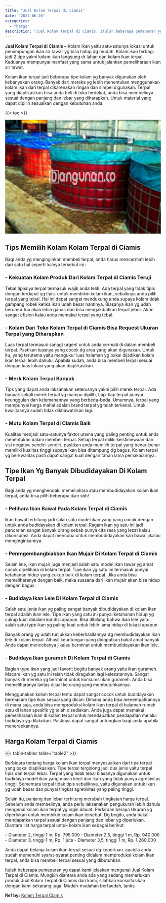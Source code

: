 ```yaml
---
title: "Jual Kolam Terpal di Ciamis"
date: "2024-06-26"
categories: 
  - "harga"
description: "Jual Kolam Terpal di Ciamis. Itulah beberapa pemaparan yg dapat kami jelaskan mengenai Jual Kolam Terpal di Ciamis. Mungkin diantara anda ada yang sedang mem..."
---
```


**Jual Kolam Terpal di Ciamis** – Kolam ikan yaitu satu-satunya lokasi untuk penampungan ikan air tawar yg bisa hidup dg mudah. Kolam ikan terbagi jadi 2 tipe yakni kolam ikan langsung dr lahan dan kolam ikan terpal. Keduanya mempunyai manfaat yang sama untuk jalankan pemeliharaan ikan air tawar.

Kolam ikan terpal jadi beberapa tipe kolam yg banyak digunakan oleh kebanyakan orang. Banyak dari mereka yg lebih menentukan menggunakan kolam ikan dari terpal dikarenakan ringan dan simpel digunakan. Terpal yang diaplikasikan bisa anda beli di toko terdekat, anda bisa membelinya sesuai dengan panjang dan lebar yang diharapkan. Untuk material yang dapat dipilih sesuaikan dengan kebutuhan anda.

{{< toc >}}

![Jual Kolam Terpal di Ciamis](/images/jual-kolam-terpal-07.png)

## Tips Memilih Kolam Kolam Terpal di Ciamis

Bagi anda yg menginginkan membeli terpal, anda harus mencermati lebih dari satu hal seperti halnya tersebut ini :

### \- Kekuatan Kolam Produk Dari Kolam Terpal di Ciamis Teruji

Tebal tipisnya terpal termasuk wajib anda teliti. Ada terpal yang tidak tipis dengan terdapat yg tipis. untuk membikin kolam ikan, sebaiknya anda pilih terpal yang tebal. Hal ini dapat sangat mendukung anda supaya kolam tidak gampang robek ketika ikan udah besar nantinya. Biasanya ikan yg udah berumur tua akan lebih ganas dan bisa mengakibatkan terpal jebol. Akan sangat efisien kalau anda memakai terpal yang tebal.

### \- Kolam Dari Toko Kolam Terpal di Ciamis Bisa Request Ukuran Terpal yang Diharapkan

Luas terpal termasuk sanagt urgent untuk anda cermati di dalam membeli terpal. Pastikan luasnya yang cocok dg area yang akan digunakan. Untuk itu, yang terutama yaitu mengukur luas halaman yg bakal dijadikan kolam ikan terpal lebih dahulu. Apabila sudah, anda bisa membeli terpal sesuai dengan luas lokasi yang akan diaplikasikan.

### \- Merk Kolam Terpal Banyak

Tips yang dapat anda laksanakan seterusnya yakni pilih merek terpal. Ada banyak sekali merek terpal yg mampu dipilih, tiap-tiap terpal punyai keunggulan dan kelemahannya yang berbeda-beda. Umumnya, terpal yang mempunyai harga mahal adalah brand terpal yg telah terkenal. Untuk kwalitasnya sudah tidak dikhawatirkan lagi.

### \- Mutu Kolam Terpal di Ciamis Baik

Kualitas menjadi satu-satunya faktor utama yang paling penting untuk anda menentukan dalam membeli terpal. Setiap terpal miliki keistimewaan dan sisi negative sendiri-sendiri, pastikan anda memilih terpal yang benar-benar memiliki kualitas tinggi supaya ikan bisa ditampung dg bagus. Kolam terpal yg berkwalitas pasti dapat sangat kuat dengan tahan lama pemakaiannya.

## Tipe Ikan Yg Banyak Dibudidayakan Di Kolam Terpal

Bagi anda yg menghendaki memeliahara atau membudidayakan kolam ikan terpal, anda bisa pilih beberapa ikan sbb!

### \- Pelihara Ikan Bawal Pada Kolam Terpal di Ciamis

Ikan bawal terhitung jadi salah satu model ikan yang yang cocok dengan untuk anda budidayakan di kolam terpal. Ragam ikan yg satu ini jadi pencarian sangat banyak orang sebab punya cita rasa yang lezat kalau dikonsumsi. Anda dapat mencoba untuk membudidayakan kan bawal jikalau menginginkannya.

### \- Penmgembangbiakkan Ikan Mujair Di Kolam Terpal di Ciamis

Selain lele, ikan mujair juga menjadi salah satu model ikan tawar yg amat cocok dipelihara di kolam terpal. Tipe ikan yg satu ini termasuk punyai ketahanan hidup yang cukup baik di kolam terpal. Jika anda bisa memeliharanya dengan baik, maka suasana dari ikan mujair akan bisa hidup dengan bagus.

### \- Budidaya Ikan Lele Di Kolam Terpal di Ciamis

Salah satu jenis ikan yg paling sangat banyak dibudidayakan di kolam ikan terpal adalah ikan lele. Tipe ikan yang satu ini punyai ketahanan hidup yg cukup kuat didalam kondisi apapun. Bisa dibilang bahwa ikan lele yaitu salah satu type ikan yg paling kuat untuk lebih lama hidup di lokasi apapun.

Banyak orang yg udah tunjukkan keberhasilannya dg membudidayakan ikan lele di kolam terpal. Alhasil keuntungan yang didapatkan bakal amat banyak. Anda dapat mencobanya jikalau berminat untuk membudidayakan ikan lele.

### \- Budidaya Ikan gurameh Di Kolam Terpal di Ciamis

Bagian type ikan yang jadi favorit begitu banyak orang yaitu ikan gurameh. Macam ikan yg satu ini telah tidak diragukan lagi kelezatannya. Sangat banyak dr mereka yg berminat untuk konsumsi ikan gurameh. Anda bisa memeliharanya lantas dijual ke orang yang membutuhkannya.

Menggunakan kolam terpal tentu dapat sangat cocok untuk budidayakan bermacam tipe ikan sesuai yang dicari. Dimana anda bisa menempatkannya di mana saja, anda bisa memproduksi kolam ikan terpal di halaman rumah atau di lahan spesifik yg telah disediakan. Anda juga dapat memakai pemeliharaan ikan di kolam terpal untuk mendapatkan pendapatan melalui budidaya yg dilakukan. Pastinya dapat sangat untungkan bagi anda apabila menerapkannya.

## Harga Kolam Terpal di Ciamis

{{< table-tables table="table2" >}}

Berbicara tentang harga kolam ikan terpal menyesuaikan dari tipe terpal yang bakal diaplikasikan. Tipe terpal tergolong jadi dua jenis yaitu terpal tipis dan terpal tebal. Terpal yang tidak tebal biasanya digunakan untuk budidaya model ikan yang masih kecil dan ikan yang tidak punya agresivitas tinggi. Sementara terpal tidak tipis sebaliknya, yaitu digunakan untuk ikan yg udah besar dan punyai tingkat agretivitas yang paling tinggi.

Selain itu, panjang dan lebar terhitung merubah tingkatan harga terpal. Sebelum anda membelinya, anda perlu laksanakan pengukuran lebih dahulu mengenai kolam ikan terpal yg ingin dibuat. Perkiraan berapa Ukuran yg diperlukan untuk membikin kolam ikan tersebut. Dg begitu, anda bakal mendapatkan terpal sesuai dengan panjang dan lebar yg diperlukan. Diantara list harga terpal untuk kolam ikan sebagai berikut:

\- Diameter 2, tinggi 1 m, Rp. 795.000 - Diameter 2,5, tinggi 1 m, Rp. 940.000 - Diameter 3, tinggi 1 m, Rp. 1 juta - Diameter 3,5, tinggi 1 m, Rp. 1.260.000

Anda dapat belanja kolam ikan terpal sesuai dg keperluan. apabila anda sudah memenuhi syarat-syarat penting didalam memproduksi kolam ikan terpal, anda bisa membeli terpal sesuai yang dibutuhkan.

Itulah beberapa pemaparan yg dapat kami jelaskan mengenai Jual Kolam Terpal di Ciamis. Mungkin diantara anda ada yang sedang memerlukan produk Jual Kolam Terpal di Ciamis dari kami, silahkan konsultasikan dengan kami sekarang juga. Mudah-mudahan berfaedah, tanks.

**Ref by:** [Kolam Terpal Ciamis](https://id.wikipedia.org/wiki/Kolam)
